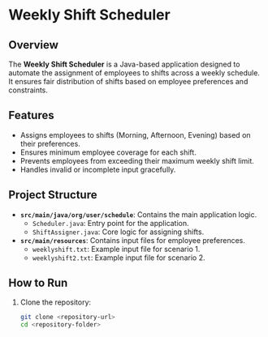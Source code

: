 # Weekly Shift Scheduler

## Overview
The **Weekly Shift Scheduler** is a Java-based application designed to automate the assignment of employees to shifts across a weekly schedule. It ensures fair distribution of shifts based on employee preferences and constraints.

## Features
- Assigns employees to shifts (Morning, Afternoon, Evening) based on their preferences.
- Ensures minimum employee coverage for each shift.
- Prevents employees from exceeding their maximum weekly shift limit.
- Handles invalid or incomplete input gracefully.

## Project Structure
- **`src/main/java/org/user/schedule`**: Contains the main application logic.
    - `Scheduler.java`: Entry point for the application.
    - `ShiftAssigner.java`: Core logic for assigning shifts.
- **`src/main/resources`**: Contains input files for employee preferences.
    - `weeklyshift.txt`: Example input file for scenario 1.
    - `weeklyshift2.txt`: Example input file for scenario 2.

## How to Run
1. Clone the repository:
   ```bash
   git clone <repository-url>
   cd <repository-folder>